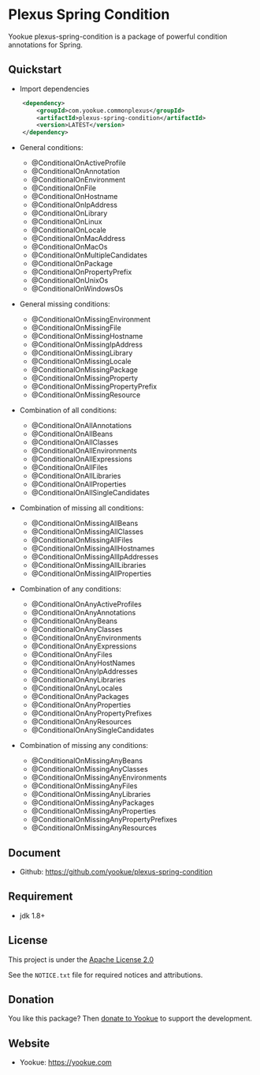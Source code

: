 # Plexus Spring Condition

Yookue plexus-spring-condition is a package of powerful condition annotations for Spring.

## Quickstart

- Import dependencies

```xml
    <dependency>
        <groupId>com.yookue.commonplexus</groupId>
        <artifactId>plexus-spring-condition</artifactId>
        <version>LATEST</version>
    </dependency>
```

- General conditions:
  - @ConditionalOnActiveProfile
  - @ConditionalOnAnnotation
  - @ConditionalOnEnvironment
  - @ConditionalOnFile
  - @ConditionalOnHostname
  - @ConditionalOnIpAddress
  - @ConditionalOnLibrary
  - @ConditionalOnLinux
  - @ConditionalOnLocale
  - @ConditionalOnMacAddress
  - @ConditionalOnMacOs
  - @ConditionalOnMultipleCandidates
  - @ConditionalOnPackage
  - @ConditionalOnPropertyPrefix
  - @ConditionalOnUnixOs
  - @ConditionalOnWindowsOs

- General missing conditions:
  - @ConditionalOnMissingEnvironment
  - @ConditionalOnMissingFile
  - @ConditionalOnMissingHostname
  - @ConditionalOnMissingIpAddress
  - @ConditionalOnMissingLibrary
  - @ConditionalOnMissingLocale
  - @ConditionalOnMissingPackage
  - @ConditionalOnMissingProperty
  - @ConditionalOnMissingPropertyPrefix
  - @ConditionalOnMissingResource

- Combination of all conditions:
  - @ConditionalOnAllAnnotations
  - @ConditionalOnAllBeans
  - @ConditionalOnAllClasses
  - @ConditionalOnAllEnvironments
  - @ConditionalOnAllExpressions
  - @ConditionalOnAllFiles
  - @ConditionalOnAllLibraries
  - @ConditionalOnAllProperties
  - @ConditionalOnAllSingleCandidates

- Combination of missing all conditions:
  - @ConditionalOnMissingAllBeans
  - @ConditionalOnMissingAllClasses
  - @ConditionalOnMissingAllFiles
  - @ConditionalOnMissingAllHostnames
  - @ConditionalOnMissingAllIpAddresses
  - @ConditionalOnMissingAllLibraries
  - @ConditionalOnMissingAllProperties

- Combination of any conditions:
  - @ConditionalOnAnyActiveProfiles
  - @ConditionalOnAnyAnnotations
  - @ConditionalOnAnyBeans
  - @ConditionalOnAnyClasses
  - @ConditionalOnAnyEnvironments
  - @ConditionalOnAnyExpressions
  - @ConditionalOnAnyFiles
  - @ConditionalOnAnyHostNames
  - @ConditionalOnAnyIpAddresses
  - @ConditionalOnAnyLibraries
  - @ConditionalOnAnyLocales
  - @ConditionalOnAnyPackages
  - @ConditionalOnAnyProperties
  - @ConditionalOnAnyPropertyPrefixes
  - @ConditionalOnAnyResources
  - @ConditionalOnAnySingleCandidates

- Combination of missing any conditions:
  - @ConditionalOnMissingAnyBeans
  - @ConditionalOnMissingAnyClasses
  - @ConditionalOnMissingAnyEnvironments
  - @ConditionalOnMissingAnyFiles
  - @ConditionalOnMissingAnyLibraries
  - @ConditionalOnMissingAnyPackages
  - @ConditionalOnMissingAnyProperties
  - @ConditionalOnMissingAnyPropertyPrefixes
  - @ConditionalOnMissingAnyResources

## Document

- Github: https://github.com/yookue/plexus-spring-condition

## Requirement

- jdk 1.8+

## License

This project is under the [Apache License 2.0](https://www.apache.org/licenses/LICENSE-2.0)

See the `NOTICE.txt` file for required notices and attributions.

## Donation

You like this package? Then [donate to Yookue](https://yookue.com/public/donate) to support the development.

## Website

- Yookue: https://yookue.com
